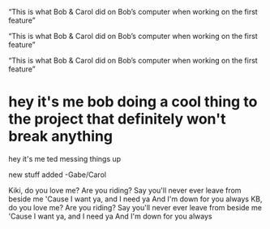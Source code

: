 

“This is what Bob & Carol did on Bob’s computer when working on the first feature”



“This is what Bob & Carol did on Bob’s computer when working on the first feature”

“This is what Bob & Carol did on Bob’s computer when working on the first feature” 

hey it's me bob doing a cool thing to the project that definitely won't break anything
=======
hey it's me ted messing things up

new stuff added -Gabe/Carol

Kiki, do you love me? Are you riding?
Say you'll never ever leave from beside me
'Cause I want ya, and I need ya
And I'm down for you always
KB, do you love me? Are you riding?
Say you'll never ever leave from beside me
'Cause I want ya, and I need ya
And I'm down for you always